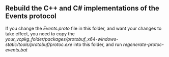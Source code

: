 ## Rebuild the C++ and C# implementations of the Events protocol
If you change the *Events.proto* file in this folder, and want your changes to take effect, you need to copy the *your_vcpkg_folder/packages/protobuf_x64-windows-static/tools/protobuf/protoc.exe* into this folder, and run *regenerate-protoc-events.bat*